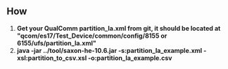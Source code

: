 ## How 
1. **Get your QualComm partition_la.xml from git, it should be located at "qcom/es17/Test_Device/common/config/8155 or 6155/ufs/partition_la.xml"**
2. **java -jar ../tool/saxon-he-10.6.jar -s:partition_la_example.xml -xsl:partition_to_csv.xsl -o:partition_la_example.csv**

